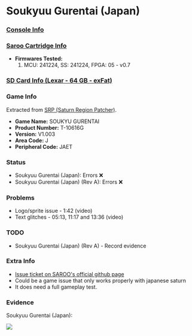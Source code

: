 # Soukyuu Gurentai (Japan)

### [Console Info](../../../../Info/Consoles/VA13/README.md)

### [Saroo Cartridge Info](../../../../Info/Cartridges/GuangzhouSanStarOnlineShop/1.6/README.md)

- <b>Firmwares Tested:</b>
  1. MCU: 241224, SS: 241224, FPGA: 05 - v0.7

### [SD Card Info (Lexar - 64 GB - exFat)](../../../../Info/SdCards/Lexar/64GB/exfat/README.md)

### Game Info

Extracted from [SRP (Saturn Region Patcher)](https://segaxtreme.net/resources/saturn-region-patcher.81/download).

- <b>Game Name:</b> SOUKYU GURENTAI
- <b>Product Number:</b> T-10616G
- <b>Version:</b> V1.003
- <b>Area Code:</b> J
- <b>Peripheral Code:</b> JAET

### Status

- Soukyuu Gurentai (Japan): Errors :x:
- Soukyuu Gurentai (Japan) (Rev A): Errors :x:

### Problems

- Logo/sprite issue - 1:42 (video)
- Text glitches - 05:13, 11:17 and 13:36 (video)

### TODO

- Soukyuu Gurentai (Japan) (Rev A) - Record evidence

### Extra Info

- [Issue ticket on SAROO's official github page](https://github.com/tpunix/SAROO/issues/286)
- Could be a game issue that only works properly with japanese saturn
- It does need a full gameplay test.

### Evidence

Soukyuu Gurentai (Japan):

[![](https://img.youtube.com/vi/8RcZDoMLgIQ/0.jpg)](https://www.youtube.com/watch?v=8RcZDoMLgIQ)
